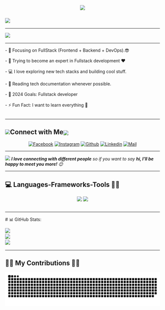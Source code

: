 <h1 align="center">
    <img src="https://readme-typing-svg.herokuapp.com/?font=Righteous&size=35&center=true&vCenter=true&width=500&height=70&duration=4000&lines=Hi+There !+👋;+I'm Rohan.;+I'm a Frontend Developer.
" />
</h1>

<img src="https://miro.medium.com/v2/resize:fit:3200/0*de0IdiUSoJTwgsys.gif"/>

<hr>

[![](https://visitcount.itsvg.in/api?id=Dev-Rohan1&icon=0&color=0)](https://visitcount.itsvg.in)
<hr>
<div align="left">
- 🔭 Focusing on FullStack (Frontend + Backend + DevOps).😎 <br/> <br/>
- 🌱 Trying to become an expert in Fullstack development ❤ <br/> <br/>
- 💻 I love exploring new tech stacks and building cool stuff.<br/><br/>
- 📰 Reading tech documentation whenever possible. <br/> <br/>
- 🎯 2024 Goals: Fullstack developer <br/> <br/>
- ⚡ Fun Fact: I want to learn everything 🤣 <br/> <br/>
 </div>
 <hr>

## <img  src="https://media.giphy.com/media/5WJ6SOKeNKrSzblU4R/giphy.gif" width="25">Connect with Me<img align="center" src="https://github.com/rajput2107/rajput2107/blob/master/Assets/Handshake.gif?raw=true" height="33px"/>

<div align="center">

[![Facebook](https://img.shields.io/badge/Facebook-1877F2?style=for-the-badge&logo=facebook&logoColor=white)](https://web.facebook.com/rhrohan2021)
[![Instagram](https://img.shields.io/badge/Instagram-E4405F?style=for-the-badge&logo=instagram&logoColor=white)](https://www.instagram.com/sahinur.jsx/)
[![Github](https://img.shields.io/badge/GitHub-100000?style=for-the-badge&logo=github&logoColor=white)](https://github.com/Dev-Rohan1)
[![Linkedin](https://img.shields.io/badge/LinkedIn-0077B5?style=for-the-badge&logo=linkedin&logoColor=white)](https://www.linkedin.com/in/md-rohanul-haque/)
[![Mail](https://img.shields.io/badge/Gmail-D14836?style=for-the-badge&logo=gmail&logoColor=white)](mailto:dev.rohan2024@gmail.com)

</div>

<hr/>

<img src="https://media.giphy.com/media/LnQjpWaON8nhr21vNW/giphy.gif" width="60"> <em><b>I love connecting with different people</b> so if you want to say <b>hi, I'll be happy to meet you more!</b> 😊</em>

 <hr/>
 
<h2 align="left">💻 Languages-Frameworks-Tools 🧑‍💻</h2> 
<div align="center">
    <img src="https://skillicons.dev/icons?i=vscode,html,css,tailwind,bootstrap,sass,javascript,vite,react,mui,bash,git,github,figma," />
    <img src="https://skillicons.dev/icons?i=nodejs,python,javascript,express,firebase,mongodb,nextjs,netlify	" /><br>
</div>
<br/>
<hr/>
# 📊 GitHub Stats:

![](https://github-readme-stats.vercel.app/api?username=Dev-Rohan1&theme=dark&hide_border=false&include_all_commits=false&count_private=false)<br/>
![](https://github-readme-streak-stats.herokuapp.com/?user=Dev-Rohan1&theme=dark&hide_border=false)<br/>
![](https://github-readme-stats.vercel.app/api/top-langs/?username=Dev-Rohan1&theme=dark&hide_border=false&include_all_commits=false&count_private=false&layout=compact)

<hr>

<div align="left">
  <h2>🧑‍💻 My Contributions 🧑‍💻</h2>
  <img alt="snake eating my contributions" src="https://raw.githubusercontent.com/platane/snk/output/github-contribution-grid-snake-dark.svg" />
</div>
